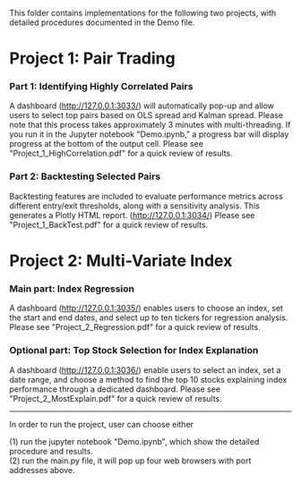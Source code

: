 This folder contains implementations for the following two projects, with detailed procedures documented in the Demo file.

# Project 1: Pair Trading

### Part 1: Identifying Highly Correlated Pairs
A dashboard (http://127.0.0.1:3033/) will automatically pop-up and allow users to select top pairs based on OLS spread and Kalman spread.
Please note that this process takes approximately 3 minutes with multi-threading. If you run it in the Jupyter notebook "Demo.ipynb," a progress bar will display progress at the bottom of the output cell.
Please see "Project_1_HighCorrelation.pdf" for a quick review of results.


### Part 2: Backtesting Selected Pairs
Backtesting features are included to evaluate performance metrics across different entry/exit thresholds, along with a sensitivity analysis. This generates a Plotly HTML report. (http://127.0.0.1:3034/)
Please see "Project_1_BackTest.pdf" for a quick review of results.


# Project 2: Multi-Variate Index
### Main part: Index Regression
A dashboard (http://127.0.0.1:3035/) enables users to choose an index, set the start and end dates, and select up to ten tickers for regression analysis.
Please see "Project_2_Regression.pdf" for a quick review of results.


### Optional part: Top Stock Selection for Index Explanation
A dashboard (http://127.0.0.1:3036/)  enable users to select an index, set a date range, and choose a method to find the top 10 stocks explaining index performance through a dedicated dashboard.
Please see "Project_2_MostExplain.pdf" for a quick review of results.

--------------------------------------------------------------------------------------------------
In order to run the project, user can choose either

(1) run the jupyter notebook "Demo.ipynb", which show the detailed procedure and results.<br>
(2) run the main.py file, it will pop up four web browsers with port addresses above.



